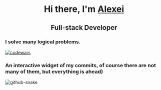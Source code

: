 <h1 align="center">Hi there, I'm <a href="https://github.com/Lyshka" target="_blank">Alexei</a></h1>
<h2 align="center">Full-stack Developer</h2>

<h3>I solve many logical problems.</h3>

[![codewars](https://www.codewars.com/users/lyshka_aim/badges/large)](https://www.codewars.com/users/lyshka_aim)

<h3>An interactive widget of my commits, of course there are not many of them, but everything is ahead)</h3>

<picture>
  <source media="(prefers-color-scheme: dark)" srcset="https://raw.githubusercontent.com/Lyshka/lyshka/refs/heads/output/github-contribution-grid-snake-dark.svg" />
  <source media="(prefers-color-scheme: light)" srcset="https://github.com/Lyshka/lyshka/blob/output/github-contribution-grid-snake.svg" />
  <img alt="github-snake" src="github-snake.svg" />
</picture>
